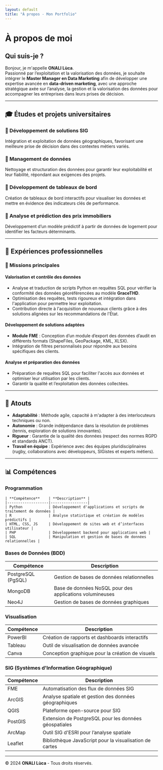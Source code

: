 ```yaml
---
layout: default
title: "À propos - Mon Portfolio"
---
```


# À propos de moi

## Qui suis-je ?  
Bonjour, je m'appelle **ONALI Lùca**.  
Passionné par l’exploitation et la valorisation des données, je souhaite intégrer le **Master Manager en Data Marketing** afin de développer une expertise avancée en **data-driven marketing**, avec une approche stratégique axée sur l’analyse, la gestion et la valorisation des données pour accompagner les entreprises dans leurs prises de décision.

---

## 🎓 Études et projets universitaires  

### 🔹 Développement de solutions SIG  
Intégration et exploitation de données géographiques, favorisant une meilleure prise de décision dans des contextes métiers variés.  

### 🔹 Management de données  
Nettoyage et structuration des données pour garantir leur exploitabilité et leur fiabilité, répondant aux exigences des projets.  

### 🔹 Développement de tableaux de bord  
Création de tableaux de bord interactifs pour visualiser les données et mettre en évidence des indicateurs clés de performance.  

### 🔹 Analyse et prédiction des prix immobiliers  
Développement d’un modèle prédictif à partir de données de logement pour identifier les facteurs déterminants.  

---

## 💼 Expériences professionnelles  

### 🌟 Missions principales  

#### Valorisation et contrôle des données  
- Analyse et traduction de scripts Python en requêtes SQL pour vérifier la conformité des données géoréférencées au modèle **GraceTHD**.  
- Optimisation des requêtes, tests rigoureux et intégration dans l'application pour permettre leur exploitation.  
- Contribution directe à l'acquisition de nouveaux clients grâce à des solutions alignées sur les recommandations de l'État.  

#### Développement de solutions adaptées  
- **Module FME** : Conception d’un module d’export des données d’audit en différents formats (ShapeFiles, GeoPackage, KML, XLSX).  
- Intégration de filtres personnalisés pour répondre aux besoins spécifiques des clients.  

#### Analyse et préparation des données  
- Préparation de requêtes SQL pour faciliter l'accès aux données et optimiser leur utilisation par les clients.  
- Garantir la qualité et l’exploitation des données collectées.  

---

## 🏅 Atouts  

- **Adaptabilité** : Méthode agile, capacité à m'adapter à des interlocuteurs techniques ou non.  
- **Autonomie** : Grande indépendance dans la résolution de problèmes (tennis, exploration de solutions innovantes).  
- **Rigueur** : Garantie de la qualité des données (respect des normes RGPD et standards ANCT).  
- **Travail en équipe** : Expérience avec des équipes pluridisciplinaires (rugby, collaborations avec développeurs, SIGistes et experts métiers).  

---

## 📊 Compétences

### Programmation
```mermaid
| **Compétence**    | **Description** |
|-------------------|-----------------|
| Python            | Développement d'applications et scripts de traitement de données |
| R                 | Analyse statistique et création de modèles prédictifs |
| HTML, CSS, JS     | Développement de sites web et d’interfaces utilisateur |
| PHP               | Développement backend pour applications web |
| SQL               | Manipulation et gestion de bases de données relationnelles |
```

### Bases de Données (BDD)
| **Compétence**    | **Description** |
|-------------------|-----------------|
| PostgreSQL (PgSQL)| Gestion de bases de données relationnelles |
| MongoDB           | Base de données NoSQL pour des applications volumineuses |
| Neo4J             | Gestion de bases de données graphiques |

### Visualisation
| **Compétence**    | **Description** |
|-------------------|-----------------|
| PowerBI           | Création de rapports et dashboards interactifs |
| Tableau           | Outil de visualisation de données avancée |
| Canva             | Conception graphique pour la création de visuels |

### SIG (Systèmes d'Information Géographique)
| **Compétence**    | **Description** |
|-------------------|-----------------|
| FME               | Automatisation des flux de données SIG |
| ArcGIS            | Analyse spatiale et gestion des données géographiques |
| QGIS              | Plateforme open-source pour SIG |
| PostGIS           | Extension de PostgreSQL pour les données géospatiales |
| ArcMap            | Outil SIG d'ESRI pour l’analyse spatiale |
| Leaflet           | Bibliothèque JavaScript pour la visualisation de cartes |

---

© 2024 **ONALI Lùca** - Tous droits réservés.  

